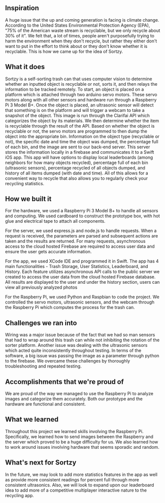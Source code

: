 ## Inspiration

A huge issue that the up and coming generation is facing is climate change. According to the United States Environmental Protection Agency (EPA), "75% of the American waste stream is recyclable, but we only recycle about 30% of it". We felt that, a lot of times, people aren't purposefully trying to harm the environment when they don't recycle, but rather they either don't want to put in the effort to think about or they don't know whether it is recyclable. This is how we came up for the idea of Sortzy.

## What it does

Sortzy is a self-sorting trash can that uses computer vision to determine whether an inputted object is recyclable or not, sorts it, and then relays the information to be tracked remotely. To start, an object is placed on a platform which is attached through two arduino servo motors. These servo motors along with all other sensors and hardware run through a Raspberry Pi 3 Model B+. Once the object is placed, an ultrasonic sensor will detect that something is on the platform and will trigger a webcam to take a snapshot of the object. This image is run through the Clarifai API which categorizes the object by its materials. We then determine whether the item is recyclable through the result of the API. Based on whether the object is recyclable or not, the servo motors are programmed to then dump the object into the appropriate bin. Information on the object type (recyclable or not), the specific date and time the object was dumped, the percentage full of each bin, and the image are sent to our back-end server. This server stores the information locally in a firebase and communicates it to a Swift iOS app. This app will have options to display local leaderboards (among neighbors for how many objects recycled), percentage full of each bin (ultrasonic sensors), percentage recycled of all objects dumped, and history of all items dumped (with date and time). All of this allows for a convenient way to recycle that also allows you to regularly check your recycling statistics.

## How we built it

For the hardware, we used a Raspberry Pi 3 Model B+ to handle all sensors and computing. We used cardboard to construct the prototype box, with hot glue and electrical tape to attach all components. 

For the server, we used express.js and node.js to handle requests. When a request is received, the parameters are parsed and subsequent actions are taken and the results are returned. For many requests, asynchronous access to the cloud hosted Firebase are required to access user data and ensure the user gets accurate information. 

For the app, we used XCode IDE and programmed it in Swift. The app has 4 main functionalities - Trash Storage, User Statistics, Leaderboard, and History. Each feature utilizes asynchronous API calls to the public server we created to access the user data from the cloud hosted Firebase database. All results are displayed to the user and under the history section, users can view all previously analyzed photos

For the Raspberry Pi, we used Python and Raspbian to code the project. We controlled the servo motors, ultrasonic sensors, and the webcam through the Raspberry Pi which computes the process for the trash can.

## Challenges we ran into

Wiring was a major issue because of the fact that we had so man sensors that had to wrap around this trash can while not inhibiting the rotation of the sorter platform. Another issue was dealing with the ultrasonic sensors which acted quite inconsistently throughout testing. In terms of the software, a big issue was passing the image as a parameter through python to the firebase. We overcame these challenges by thoroughly troubleshooting and repeated testing.

## Accomplishments that we're proud of

We are proud of the way we managed to use the Raspberry Pi to analyze images and categorize them accurately. Both our prototype and the hardware are functional and consistent.

## What we learned

Throughout this project we learned skills involving the Raspberry Pi. Specifically, we learned how to send images between the Raspberry and the server which proved to be a huge difficulty for us. We also learned how to work around issues involving hardware that seems sporadic and random.

## What's next for Sortzy

In the future, we may look to add more statistics features in the app as well as provide more consistent readings for percent full through more consistent ultrasonics. Also, we will look to expand upon our leaderboard idea to add more of a competitive multiplayer interactive nature to the recycling app.
